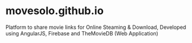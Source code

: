 # movesolo.github.io
Platform to share movie links for Online Steaming &amp; Download, Developed using AngularJS, Firebase and TheMovieDB (Web Application)

